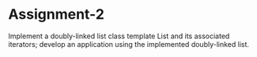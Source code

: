 # Assignment-2
Implement a doubly-linked list class template List and its associated iterators; develop an application using the implemented doubly-linked list.
